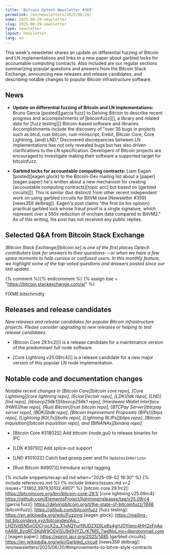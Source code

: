 ```yaml
---
title: 'Bitcoin Optech Newsletter #369'
permalink: /en/newsletters/2025/08/29/
name: 2025-08-29-newsletter
slug: 2025-08-29-newsletter
type: newsletter
layout: newsletter
lang: en
---
```

This week's newsletter shares an update on differential fuzzing of
Bitcoin and LN implementations and links to a new paper about garbled
locks for accountable computing contracts.  Also included are our
regular sections summarizing popular questions and answers from the
Bitcoin Stack Exchange, announcing new releases and release candidates,
and describing notable changes to popular Bitcoin infrastructure
software.

## News

- **Update on differential fuzzing of Bitcoin and LN implementations:**
  Bruno Garcia [posted][garcia fuzz] to Delving Bitcoin to describe
  recent progress and accomplishments of [bitcoinfuzz][], a library and
  related data for [fuzz testing][] Bitcoin-based software and
  libraries.  Accomplishments include the discovery of "over 35 bugs in
  projects such as btcd, rust-bitcoin, rust-miniscript, Embit, Bitcoin
  Core, Core Lightning, [and] LND."  Discovered discrepancies between LN
  implementations has not only revealed bugs but has also driven
  clarifications to the LN specification.  Developers of Bitcoin
  projects are encouraged to investigate making their software a
  supported target for bitcoinfuzz.

- **Garbled locks for accountable computing contracts:** Liam Eagen
  [posted][eagen glock] to the Bitcoin-Dev mailing list about a
  [paper][eagen paper] he's written about a new mechanism for creating
  [accountable computing contracts][topic acc] but based on [garbled
  circuits][].  This is similar (but distinct) from other recent
  independent work on using garbled circuits for BitVM (see [Newsletter
  #359][news359 delbrag]).  Eagen's post claims "the first (in his
  opinion) practical garbled lock whose fraud proof is a single
  signature, which represent over a 550x reduction of onchain data
  compared to BitVM2."  As of this writing, his post has not received
  any public replies.

## Selected Q&A from Bitcoin Stack Exchange

*[Bitcoin Stack Exchange][bitcoin.se] is one of the first places Optech
contributors look for answers to their questions---or when we have a
few spare moments to help curious or confused users.  In
this monthly feature, we highlight some of the top-voted questions and
answers posted since our last update.*

{% comment %}<!-- https://bitcoin.stackexchange.com/search?tab=votes&q=created%3a1m..%20is%3aanswer -->{% endcomment %}
{% assign bse = "https://bitcoin.stackexchange.com/a/" %}

FIXME:bitschmidty

## Releases and release candidates

_New releases and release candidates for popular Bitcoin infrastructure
projects.  Please consider upgrading to new releases or helping to test
release candidates._

- [Bitcoin Core 29.1rc2][] is a release candidate for a maintenance
  version of the predominant full node software.

- [Core Lightning v25.09rc4][] is a release candidate for a new major
  version of this popular LN node implementation.

## Notable code and documentation changes

_Notable recent changes in [Bitcoin Core][bitcoin core repo], [Core
Lightning][core lightning repo], [Eclair][eclair repo], [LDK][ldk repo],
[LND][lnd repo], [libsecp256k1][libsecp256k1 repo], [Hardware Wallet
Interface (HWI)][hwi repo], [Rust Bitcoin][rust bitcoin repo], [BTCPay
Server][btcpay server repo], [BDK][bdk repo], [Bitcoin Improvement
Proposals (BIPs)][bips repo], [Lightning BOLTs][bolts repo],
[Lightning BLIPs][blips repo], [Bitcoin Inquisition][bitcoin inquisition
repo], and [BINANAs][binana repo]._

- [Bitcoin Core #31802][] Add bitcoin-{node,gui} to release binaries for IPC

- [LDK #3979][] Add splice-out support

- [LND #10102][] Catch bad gossip peer and fix `UpdatesInHorizon`

- [Rust Bitcoin #4907][] Introduce script tagging

{% include snippets/recap-ad.md when="2025-09-02 16:30" %}
{% include references.md %}
{% include linkers/issues.md v=2 issues="31802,3979,10102,4907" %}
[bitcoin core 29.1rc2]: https://bitcoincore.org/bin/bitcoin-core-29.1/
[core lightning v25.09rc4]: https://github.com/ElementsProject/lightning/releases/tag/v25.09rc4
[garcia fuzz]: https://delvingbitcoin.org/t/the-state-of-bitcoinfuzz/1946
[bitcoinfuzz]: https://github.com/bitcoinfuzz
[fuzz testing]: https://en.wikipedia.org/wiki/Fuzzing
[eagen glock]: https://mailing-list.bitcoindevs.xyz/bitcoindev/Aq_-LHZtVdSN5nODCryicX2u_X1yAQYurf9UDZXDILq6s4grUOYienc4HH2xFnAohA69I_BzgRCSKdW9OSVlSU9d1HYZLrK7MS_7wdNsLmo=@protonmail.com/
[eagen paper]: https://eprint.iacr.org/2025/1485
[garbled circuits]: https://en.wikipedia.org/wiki/Garbled_circuit
[news359 delbrag]: /en/newsletters/2025/06/20/#improvements-to-bitvm-style-contracts
